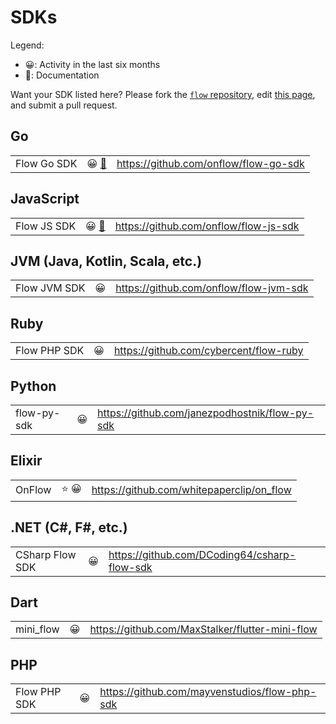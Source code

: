 # SDKs

Legend:

- 😀: Activity in the last six months
- 📘: Documentation

Want your SDK listed here? Please fork the [`flow` repository](https://github.com/onflow/flow), edit [this page](https://github.com/onflow/flow/blob/master/docs/content/sdks.md), and submit a pull request.

## Go

||||
|-|-:|-|
| Flow Go SDK | 😀 [📘](/flow-go-sdk) | https://github.com/onflow/flow-go-sdk |

## JavaScript

||||
|-|-:|-|
| Flow JS SDK | 😀 [📘](/flow-js-sdk) | https://github.com/onflow/flow-js-sdk |

## JVM (Java, Kotlin, Scala, etc.)

||||
|-|-:|-|
| Flow JVM SDK | 😀 | https://github.com/onflow/flow-jvm-sdk |

## Ruby

||||
|-|-:|-|
| Flow PHP SDK | 😀 | https://github.com/cybercent/flow-ruby |

## Python

||||
|-|-:|-|
| flow-py-sdk | 😀 |  https://github.com/janezpodhostnik/flow-py-sdk |

## Elixir

||||
|-|-:|-|
| OnFlow | ⭐️ 😀 | https://github.com/whitepaperclip/on_flow |

## .NET (C#, F#, etc.)

||||
|-|-:|-|
| CSharp Flow SDK | 😀 | https://github.com/DCoding64/csharp-flow-sdk |

## Dart

||||
|-|-:|-|
| mini_flow | 😀 | https://github.com/MaxStalker/flutter-mini-flow |

## PHP

||||
|-|-:|-|
| Flow PHP SDK | 😀 | https://github.com/mayvenstudios/flow-php-sdk |
